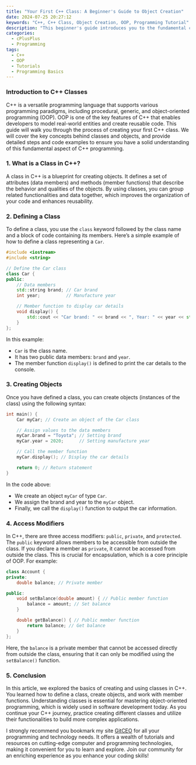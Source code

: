 ```yaml
---
title: "Your First C++ Class: A Beginner's Guide to Object Creation"
date: 2024-07-25 20:27:12
keywords: "C++, C++ Class, Object Creation, OOP, Programming Tutorial"
description: "This beginner's guide introduces you to the fundamental concepts of creating and using classes in C++. It covers the basics of Object-Oriented Programming (OOP) and provides step-by-step instructions on how to define your first class, create objects, and utilize member functions effectively. Ideal for those looking to dive into C++ programming, this article will equip you with practical knowledge and examples to get started on your programming journey."
categories:
  - cPlusPlus
  - Programming
tags:
  - C++
  - OOP
  - Tutorials
  - Programming Basics
---
```


### Introduction to C++ Classes

C++ is a versatile programming language that supports various programming paradigms, including procedural, generic, and object-oriented programming (OOP). OOP is one of the key features of C++ that enables developers to model real-world entities and create reusable code. This guide will walk you through the process of creating your first C++ class. We will cover the key concepts behind classes and objects, and provide detailed steps and code examples to ensure you have a solid understanding of this fundamental aspect of C++ programming. 

<!-- more -->

### 1. What is a Class in C++?

A class in C++ is a blueprint for creating objects. It defines a set of attributes (data members) and methods (member functions) that describe the behavior and qualities of the objects. By using classes, you can group related functionalities and data together, which improves the organization of your code and enhances reusability.

### 2. Defining a Class

To define a class, you use the `class` keyword followed by the class name and a block of code containing its members. Here’s a simple example of how to define a class representing a `Car`.

```cpp
#include <iostream>
#include <string>

// Define the Car class
class Car {
public:
    // Data members
    std::string brand; // Car brand
    int year;          // Manufacture year

    // Member function to display car details
    void display() {
        std::cout << "Car brand: " << brand << ", Year: " << year << std::endl; // Print car details
    }
};
```

In this example:
- `Car` is the class name.
- It has two public data members: `brand` and `year`.
- The member function `display()` is defined to print the car details to the console.

### 3. Creating Objects

Once you have defined a class, you can create objects (instances of the class) using the following syntax:

```cpp
int main() {
    Car myCar; // Create an object of the Car class

    // Assign values to the data members
    myCar.brand = "Toyota"; // Setting brand
    myCar.year = 2020;      // Setting manufacture year

    // Call the member function
    myCar.display(); // Display the car details

    return 0; // Return statement
}
```

In the code above:
- We create an object `myCar` of type `Car`.
- We assign the brand and year to the `myCar` object.
- Finally, we call the `display()` function to output the car information.

### 4. Access Modifiers

In C++, there are three access modifiers: `public`, `private`, and `protected`. The `public` keyword allows members to be accessible from outside the class. If you declare a member as `private`, it cannot be accessed from outside the class. This is crucial for encapsulation, which is a core principle of OOP. For example:

```cpp
class Account {
private:
    double balance; // Private member

public:
    void setBalance(double amount) { // Public member function
        balance = amount; // Set balance
    }

    double getBalance() { // Public member function
        return balance; // Get balance
    }
};
```

Here, the `balance` is a private member that cannot be accessed directly from outside the class, ensuring that it can only be modified using the `setBalance()` function.

### 5. Conclusion

In this article, we explored the basics of creating and using classes in C++. You learned how to define a class, create objects, and work with member functions. Understanding classes is essential for mastering object-oriented programming, which is widely used in software development today. As you continue your C++ journey, practice creating different classes and utilize their functionalities to build more complex applications.

I strongly recommend you bookmark my site [GitCEO](https://gitceo.com) for all your programming and technology needs. It offers a wealth of tutorials and resources on cutting-edge computer and programming technologies, making it convenient for you to learn and explore. Join our community for an enriching experience as you enhance your coding skills!